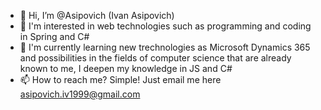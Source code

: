 - 👋 Hi, I’m @Asipovich (Ivan Asipovich)
- 👀 I'm interested in web technologies such as programming and coding in Spring and C# 
- 🌱 I'm currently learning new trechnologies as Microsoft Dynamics 365 and possibilities in the fields of computer science that are already known to me, I deepen my knowledge in JS and C#
- 📫 How to reach me? Simple! Just email me here asipovich.iv1999@gmail.com

